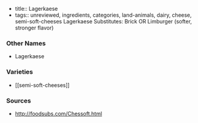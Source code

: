 - title:: Lagerkaese
- tags:: unreviewed, ingredients, categories, land-animals, dairy, cheese, semi-soft-cheeses
Lagerkaese Substitutes: Brick OR Limburger (softer, stronger flavor)

### Other Names

* Lagerkaese

### Varieties

* [[semi-soft-cheeses]]

### Sources
* http://foodsubs.com/Chessoft.html
